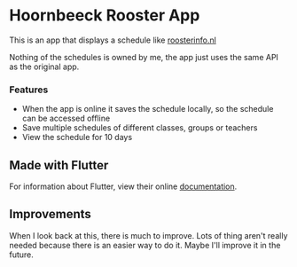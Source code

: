 # Hoornbeeck Rooster App

This is an app that displays a schedule like [roosterinfo.nl](http://roosterinfo.nl/)<br/>

Nothing of the schedules is owned by me, the app just uses the same API as the original app.

### Features
- When the app is online it saves the schedule locally, so the schedule can be accessed offline
- Save multiple schedules of different classes, groups or teachers
- View the schedule for 10 days

## Made with Flutter

For information about Flutter, view their online
[documentation](https://flutter.io/).

## Improvements
When I look back at this, there is much to improve. Lots of thing aren't really needed because there is an easier way to do it. Maybe I'll improve it in the future.
